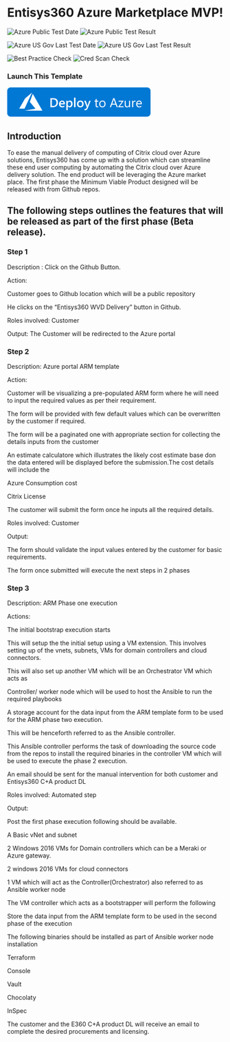 # Entisys360 Azure Marketplace MVP!

![Azure Public Test Date](https://azurequickstartsservice.blob.core.windows.net/badges/100-marketplace-sample/PublicLastTestDate.svg)
![Azure Public Test Result](https://azurequickstartsservice.blob.core.windows.net/badges/100-marketplace-sample/PublicDeployment.svg)

![Azure US Gov Last Test Date](https://azurequickstartsservice.blob.core.windows.net/badges/100-marketplace-sample/FairfaxLastTestDate.svg)
![Azure US Gov Last Test Result](https://azurequickstartsservice.blob.core.windows.net/badges/100-marketplace-sample/FairfaxDeployment.svg)

![Best Practice Check](https://azurequickstartsservice.blob.core.windows.net/badges/100-marketplace-sample/BestPracticeResult.svg)
![Cred Scan Check](https://azurequickstartsservice.blob.core.windows.net/badges/100-marketplace-sample/CredScanResult.svg)

### Launch This Template

<a href='https://portal.azure.com/#blade/Microsoft_Azure_Compute/CreateMultiVmWizardBlade/internal_bladeCallId/anything/internal_bladeCallerParams/{"initialData":{},"providerConfig":{"createUiDefinition":"https://raw.githubusercontent.com/entisys360/Entisys360-CitrixWVD/timui201002/createUIDefination.json"}}' target="_blank">
    <img src="https://raw.githubusercontent.com/Azure/azure-quickstart-templates/master/1-CONTRIBUTION-GUIDE/images/deploytoazure.svg?sanitize=true"/>
</a>


## Introduction

To ease the manual delivery of computing of Citrix cloud over Azure solutions, Entisys360 has come up with a solution which can streamline these end user computing by automating the Citrix cloud over Azure delivery solution. The end product will be leveraging the Azure market place. The first phase the Minimum Viable Product designed will be released with from Github repos.



## The following steps outlines the features that will be released as part of the first phase (Beta release).



### Step 1

Description : Click on the Github Button.

Action:

Customer goes to Github location <link to be provided> which will be a public repository

He clicks on the “Entisys360 WVD Delivery” button in Github.

Roles involved: Customer

Output: The Customer will be redirected to the Azure portal

### Step 2

Description: Azure portal ARM template

Action:

Customer will be visualizing a pre-populated ARM form where he will need to input the required values as per their requirement.

The form will be provided with few default values which can be overwritten by the customer if required.

The form will be a paginated one with appropriate section for collecting the details inputs from the customer

An estimate calculatore which illustrates the likely cost estimate base don the data entered     will be displayed before the submission.The cost details will include the

Azure Consumption cost

Citrix License

The customer will submit the form once he inputs all the required details.

Roles involved: Customer

Output:

The form should validate the input values entered by the customer for basic requirements.

The form once submitted will execute the next steps in 2 phases



### Step 3

Description: ARM Phase one execution

Actions:

The initial bootstrap execution starts

This will setup the the initial setup using a VM extension. This involves setting up of the vnets,    subnets, VMs for domain controllers and cloud connectors.

This will also set up another VM which will be an Orchestrator VM which acts as

Controller/ worker node which will be used to host the Ansible to run the required playbooks

A storage account for the data input from the ARM template form to be used for the ARM phase two execution.

This will be henceforth referred to as the Ansible controller.

This Ansible controller performs the task of downloading the source code from the repos to    install the required binaries in the controller VM which will be used to execute the phase 2    execution.

An email should be sent for the manual intervention for both customer and Entisys360 C+A    product DL

Roles involved: Automated step

Output:

Post the first phase execution following should be available.

A Basic vNet and subnet

2 Windows 2016 VMs for Domain controllers which can be a Meraki or Azure gateway.

2 windows 2016 VMs for cloud connectors

1 VM which will act as the Controller(Orchestrator) also referred to as Ansible worker node

The VM controller which acts as a bootstrapper will perform the following

Store the data input from the ARM template form to be used in the second phase of the execution

The following binaries should be installed as part of Ansible worker node installation

Terraform

Console

Vault

Chocolaty

InSpec

The customer and the E360 C+A product DL will receive an email to complete the desired procurements and licensing.

